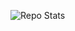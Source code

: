 ![Repo Stats](https://github-readme-stats.vercel.app/api/pin/?username=ywenant&repo=Serenity&theme=tokyonight)

